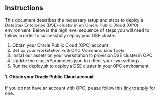 ## Instructions

This document describes the necessary setup and steps to deploy a DataStax Enterprise (DSE) cluster in an Oracle Public Cloud (OPC) environment.  Below is the high level sequence of steps you will need to follow in order to successfully deploy your DSE cluster.

1. Obtain your Oracle Public Cloud (OPC) account
2. Set up your workstation with OPC Command Line Tools
3. Install our assets on your workstation to provision DSE cluster in OPC
4. Update the clusterParameters.json to reflect your own settings
5. Run the deploy.sh to deploy a DSE cluster in your OPC environment



#### 1. Obtain your Oracle Public Cloud account
If you do not have an account with OPC, please follow this [link](https://myaccount.cloud.oracle.com/mycloud/faces/trialsignup.jspx?serviceType=IAASMB) to apply for one.